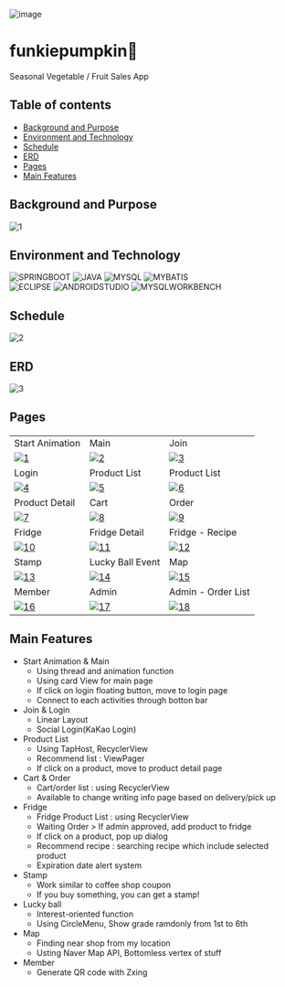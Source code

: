 
<img src="https://i.ibb.co/nrRTTYB/image.jpg" alt="image" border="0"><br>

# funkiepumpkin🎃
Seasonal Vegetable / Fruit Sales App<br>

## Table of contents
- [Background and Purpose](#Background-and-Purpose)
- [Environment and Technology](#Environment-and-Technology)
- [Schedule](#Schedule)
- [ERD](#ERD)
- [Pages](#Pages)
- [Main Features](#Main-Features)

## Background and Purpose
<img src="https://i.ibb.co/Wsy11Xp/1.jpg" alt="1" border="0"><br>

## Environment and Technology
![SPRINGBOOT](https://img.shields.io/badge/-SPRINGBOOT-6DB33F?style=for-the-badge&logo=SPRINGBOOT&logoColor=ffffff)
![JAVA](https://img.shields.io/badge/-JAVA-663300?style=for-the-badge&logo=JAVA&logoColor=ffffff)
![MYSQL](https://img.shields.io/badge/-MYSQL-4479A1?style=for-the-badge&logo=MYSQL&logoColor=ffffff)
![MYBATIS](https://img.shields.io/badge/-MYBATIS-333333?style=for-the-badge&logo=MYBATIS&logoColor=ffffff)<br>
![ECLIPSE](https://img.shields.io/badge/-ECLIPSE-2C2255?style=for-the-badge&logo=ECLIPSE&logoColor=ffffff)
![ANDROIDSTUDIO](https://img.shields.io/badge/-ANDROIDSTUDIO-3DDC84?style=for-the-badge&logo=ANDROIDSTUDIO&logoColor=ffffff)
![MYSQLWORKBENCH](https://img.shields.io/badge/-MYSQLWORKBENCH-4479A1?style=for-the-badge&logo=MYSQL&logoColor=ffffff)
## Schedule
<img src="https://i.ibb.co/Zxrkfxk/2.jpg" alt="2" border="0">

## ERD
<img src="https://i.ibb.co/MSFTcwX/3.jpg" alt="3" border="0">

## Pages 
<h4>
<table>
  <tr>
    <td>Start Animation</td><td>Main</td><td>Join</td>
  </tr>
  <tr>
    <td><a href="https://imgbb.com/"><img src="https://i.ibb.co/JFY86Hs/1.jpg" alt="1" border="0"></a></td><td><a href="https://imgbb.com/"><img src="https://i.ibb.co/vD77hrR/2.jpg" alt="2" border="0"></a></td><td><a href="https://imgbb.com/"><img src="https://i.ibb.co/41rgQ37/3.jpg" alt="3" border="0"></a></td>
  </tr>
  <tr>
    <td>Login</td><td>Product List</td><td>Product List</td>
  </tr>
  <tr>
    <td><a href="https://imgbb.com/"><img src="https://i.ibb.co/W0tBmhg/4.jpg" alt="4" border="0"></a></td><td><a href="https://imgbb.com/"><img src="https://i.ibb.co/MV0SS0q/5.jpg" alt="5" border="0"></a></td><td><a href="https://imgbb.com/"><img src="https://i.ibb.co/myFYG58/6.jpg" alt="6" border="0"></a></td>
  </tr>
  <tr>
    <td>Product Detail</td><td>Cart</td><td>Order</td>
  </tr>
  <tr>
    <td><a href="https://imgbb.com/"><img src="https://i.ibb.co/7S0hMMH/7.jpg" alt="7" border="0"></a></td><td><a href="https://imgbb.com/"><img src="https://i.ibb.co/Y3vZFrt/8.jpg" alt="8" border="0"></a></td><td><a href="https://imgbb.com/"><img src="https://i.ibb.co/mNg8LVJ/9.jpg" alt="9" border="0"></a></td>
  </tr>
  <tr>
    <td>Fridge</td><td>Fridge Detail</td><td>Fridge - Recipe</td>
  </tr>
  <tr>
    <td><a href="https://imgbb.com/"><img src="https://i.ibb.co/1qnrdZK/10.jpg" alt="10" border="0"></a></td><td><a href="https://imgbb.com/"><img src="https://i.ibb.co/1fhmSjh/11.jpg" alt="11" border="0"></a></td><td><a href="https://imgbb.com/"><img src="https://i.ibb.co/0QqVk67/12.jpg" alt="12" border="0"></a></td>
  </tr>
  <tr>
    <td>Stamp</td><td>Lucky Ball Event</td><td>Map</td>
  </tr>
  <tr>
    <td><a href="https://imgbb.com/"><img src="https://i.ibb.co/8b97Vfd/13.jpg" alt="13" border="0"></a></td><td><a href="https://imgbb.com/"><img src="https://i.ibb.co/44mgHBD/14.jpg" alt="14" border="0"></a></td><td><a href="https://imgbb.com/"><img src="https://i.ibb.co/88w39DK/15.jpg" alt="15" border="0"></a></td>
  </tr>
  <tr>
    <td>Member</td><td>Admin</td><td>Admin - Order List</td>
  </tr>
  <tr>
    <td><a href="https://imgbb.com/"><img src="https://i.ibb.co/5LXCtHs/16.jpg" alt="16" border="0"></a></td><td><a href="https://imgbb.com/"><img src="https://i.ibb.co/nrFfK1V/17.jpg" alt="17" border="0"></a></td><td><a href="https://imgbb.com/"><img src="https://i.ibb.co/GcnzKdq/18.jpg" alt="18" border="0"></a></td>
  </tr>
  
</table>
</h4>

## Main Features
- Start Animation & Main 
  - Using thread and animation function 
  - Using card View for main page
  - If click on login floating button, move to login page
  - Connect to each activities through botton bar
- Join & Login
  - Linear Layout
  - Social Login(KaKao Login)
- Product List
  - Using TapHost, RecyclerView
  - Recommend list : ViewPager
  - If click on a product, move to product detail page
- Cart & Order
  - Cart/order list : using RecyclerView
  - Available to change writing info page based on delivery/pick up
- Fridge
  - Fridge Product List : using RecyclerView
  - Waiting Order > If admin approved, add product to fridge
  - If click on a product, pop up dialog
  - Recommend recipe : searching recipe which include selected product
  - Expiration date alert system
- Stamp
  - Work similar to coffee shop coupon
  - If you buy something, you can get a stamp!
- Lucky ball
   - Interest-oriented function
   - Using CircleMenu, Show grade ramdonly from 1st to 6th
- Map
  - Finding near shop from my location 
  - Usting Naver Map API, Bottomless vertex of stuff
-  Member
   - Generate QR code with Zxing
  
